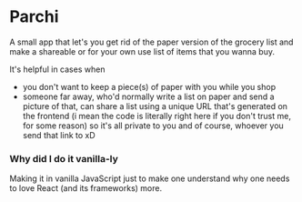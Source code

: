 # Parchi
A small app that let's you get rid of the paper version of the grocery list and make a shareable or for your own use list of items that you wanna buy.

It's helpful in cases when
- you don't want to keep a piece(s) of paper with you while you shop
- someone far away, who'd normally write a list on paper and send a picture of that, can share a list using a unique URL that's generated on the frontend (i mean the code is literally right here if you don't trust me, for some reason) so it's all private to you and of course, whoever you send that link to xD


### Why did I do it vanilla-ly
Making it in vanilla JavaScript just to make one understand why one needs to love React (and its frameworks) more.
